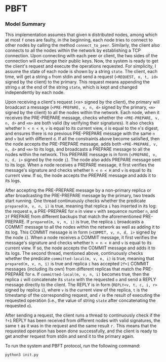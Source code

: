 # PBFT
### Model Summary
This implementation assumes that given `N` distributed nodes, among which at most `f` ones are faulty, in the beginning, each node tries to connect to other nodes by calling the method `connect_to_peer`. Similarly, the client also connects to all the nodes within the network by establishing a TCP connection. Upon connecting with each peer or client, the two sides of the connection will exchange their public keys. Now, the system is ready to get the client's request and execute the operations requested. For simplicity, I assume the state of each node is shown by a string `state`. The client, each time, will get a string `o` from stdin and send a request (`<REQUEST, o, t, id>` signed by the client) to the primary. This request means appending the string `o` at the end of the string `state`, which is kept and changed independently by each node.

Upon receiving a client's request (<`m`> signed by the client), the primary will broadcast a message (`<PRE-PREPARE, v, n, d>` signed by the primary, `<m>` signed by the client) to all the nodes within the network. Each node, when it receives the PRE-PREPARE message, checks whether the `<PRE-PREPARE, v, n, d>` and `<m>` are both valid (by verifying their signatures). It also checks whether `h < n < H`, `v` is equal to its current view, `d` is equal to the `m`'s digest, and ensures there is no previous PRE-PREPARE message with the same `n` and `v` but with different `d`. If all the constraints above become satisfied, then the node accepts the PRE-PREPARE message, adds both `<PRE-PREPARE, v, n, d>` and `<m>` to its logs, and broadcasts a PREPARE message to all the nodes within the network. This PREPARE message is in form (`<PREPARE, v, n, d, i>` signed by the node `i`). The node also adds PREPARE message sent to its logs. When a node receives a PREPARE message, it first verifies the message's signature and checks whether `h < n < H` and `v` is equal to its current view. If so, the node accepts the PREPARE message and adds it to its logs. 

After accepting the PRE-PREPARE message by a non-primary replica or after broadcasting the PRE-PREPARE message by the primary, two treads start running. One thread continuously checks whether the predicate `prepared(m, v, n, i)` is true, meaning that replica `i` has inserted in its log: the request `m`, a PRE-PREPARE for `m` in view `v` with sequence number `n`, and `2f` PREPARE from different backups that match the aforementioned PRE-PREPARE. If `prepared(m, v, n, i)` is true, the replica `i` broadcasts a COMMIT message to all the nodes within the network as well as adding it to its log. This COMMIT message is in form (`<COMMIT, v, n, d, i>` signed by the node `i`). When a node receives a COMMIT message, it first verifies the message's signature and checks whether `h < n < H` and `v` is equal to its current view. If so, the node accepts the COMMIT message and adds it to its logs. The second thread, mentioned above, continuously checks whether the predicate `committed-local(m, v, n, i)` is true, meaning that `prepared(m, v, n, i)` is true and replica `i` has accepted `2f+1` COMMIT messages (including its own) from different replicas that match the PRE-PREPARE for `m`. If `committed-local(m, v, n, i)` becomes true, then the replica `i` will concatenate its `state` with the requested `o` and send a REPLY message directly to the client. The REPLY is in form (`REPLY<v, t, c, i, r>` signed by replica `i`), where `v` is the current view of the replica, `t` is the timestamp of the corresponding request, and `r` is the result of executing the requested operation (i.e., the value of string `state` after concatenating the requested `o`).

After sending a request, the client runs a thread to continuously check if the `f+1` REPLY has been received from different nodes with valid signatures, the same `t` as it was in the request and the same result `r.`  This means that the requested operation has been done successfully, and the client is ready to get another request from stdin and send it to the primary again.

To run the system and PBFT protocol, run the following command:
```
python3 init.py
```
